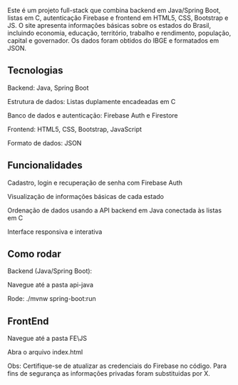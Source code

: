 Este é um projeto full-stack que combina backend em Java/Spring Boot, listas em C, autenticação Firebase e frontend em HTML5, CSS, Bootstrap e JS. O site apresenta informações básicas sobre os estados do Brasil, incluindo economia, educação, território, trabalho e rendimento, população, capital e governador. Os dados foram obtidos do IBGE e formatados em JSON.

## Tecnologias

Backend: Java, Spring Boot

Estrutura de dados: Listas duplamente encadeadas em C

Banco de dados e autenticação: Firebase Auth e Firestore

Frontend: HTML5, CSS, Bootstrap, JavaScript

Formato de dados: JSON

## Funcionalidades

Cadastro, login e recuperação de senha com Firebase Auth

Visualização de informações básicas de cada estado

Ordenação de dados usando a API backend em Java conectada às listas em C

Interface responsiva e interativa

## Como rodar

Backend (Java/Spring Boot):

Navegue até a pasta api-java

Rode: ./mvnw spring-boot:run

## FrontEnd

Navegue até a pasta FE\JS

Abra o arquivo index.html

Obs: Certifique-se de atualizar as credenciais do Firebase no código. Para fins de segurança as informações privadas foram substituidas por X.
